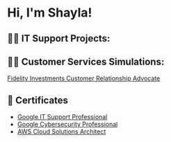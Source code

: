 <h1>Hi, I'm Shayla! <br/>

<h2>👨‍💻 IT Support Projects:</h2>

<h2>👨‍💻 Customer Services Simulations:</h2>

[Fidelity Investments Customer Relationship Advocate](https://medium.com/@smerene/fidelity-investments-customer-relationship-advocate-job-simulation-c435331e48e9)

<h2>📃 Certificates</h2>

- [Google IT Support Professional](https://coursera.org/verify/professional-cert/6N7GUB2WPAAK)
- [Google Cybersecurity Professional](https://coursera.org/verify/professional-cert/HRK4C6AMLHEQ)
- [AWS Cloud Solutions Architect](https://coursera.org/verify/professional-cert/S9VCWQHJ7BEP)


